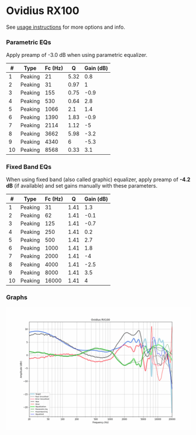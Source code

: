 # Ovidius RX100
See [usage instructions](https://github.com/jaakkopasanen/AutoEq#usage) for more options and info.

### Parametric EQs
Apply preamp of -3.0 dB when using parametric equalizer.

|   # | Type    |   Fc (Hz) |    Q |   Gain (dB) |
|-----|---------|-----------|------|-------------|
|   1 | Peaking |        21 | 5.32 |         0.8 |
|   2 | Peaking |        31 | 0.97 |         1   |
|   3 | Peaking |       155 | 0.75 |        -0.9 |
|   4 | Peaking |       530 | 0.64 |         2.8 |
|   5 | Peaking |      1066 | 2.1  |         1.4 |
|   6 | Peaking |      1390 | 1.83 |        -0.9 |
|   7 | Peaking |      2114 | 1.12 |        -5   |
|   8 | Peaking |      3662 | 5.98 |        -3.2 |
|   9 | Peaking |      4340 | 6    |        -5.3 |
|  10 | Peaking |      8568 | 0.33 |         3.1 |

### Fixed Band EQs
When using fixed band (also called graphic) equalizer, apply preamp of **-4.2 dB** (if available) and set gains manually with these parameters.

|   # | Type    |   Fc (Hz) |    Q |   Gain (dB) |
|-----|---------|-----------|------|-------------|
|   1 | Peaking |        31 | 1.41 |         1.3 |
|   2 | Peaking |        62 | 1.41 |        -0.1 |
|   3 | Peaking |       125 | 1.41 |        -0.7 |
|   4 | Peaking |       250 | 1.41 |         0.2 |
|   5 | Peaking |       500 | 1.41 |         2.7 |
|   6 | Peaking |      1000 | 1.41 |         1.8 |
|   7 | Peaking |      2000 | 1.41 |        -4   |
|   8 | Peaking |      4000 | 1.41 |        -2.5 |
|   9 | Peaking |      8000 | 1.41 |         3.5 |
|  10 | Peaking |     16000 | 1.41 |         4   |

### Graphs
![](./Ovidius%20RX100.png)
